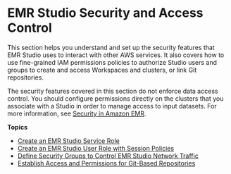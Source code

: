# EMR Studio Security and Access Control<a name="emr-studio-security"></a>

This section helps you understand and set up the security features that EMR Studio uses to interact with other AWS services\. It also covers how to use fine\-grained IAM permissions policies to authorize Studio users and groups to create and access Workspaces and clusters, or link Git repositories\. 

The security features covered in this section do not enforce data access control\. You should configure permissions directly on the clusters that you associate with a Studio in order to manage access to input datasets\. For more information, see [Security in Amazon EMR](emr-security.md)\.

**Topics**
+ [Create an EMR Studio Service Role](emr-studio-service-role.md)
+ [Create an EMR Studio User Role with Session Policies](emr-studio-user-role.md)
+ [Define Security Groups to Control EMR Studio Network Traffic](emr-studio-security-groups.md)
+ [Establish Access and Permissions for Git\-Based Repositories](emr-studio-enable-git.md)